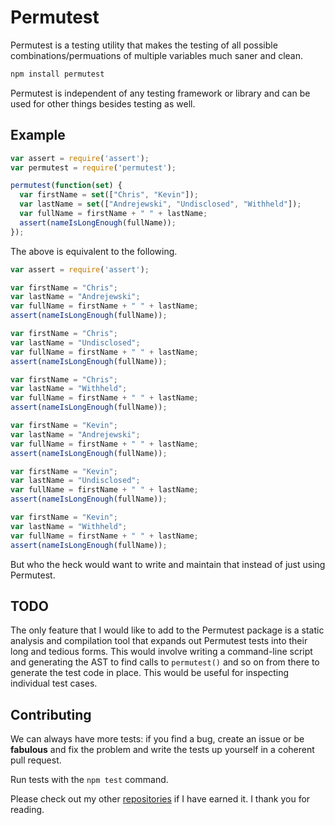 
# Permutest

Permutest is a testing utility that makes the testing of all possible combinations/permuations of multiple variables much saner and clean.

```bash
npm install permutest
```

Permutest is independent of any testing framework or library and can be used for other things besides testing as well.

## Example

```js
var assert = require('assert');
var permutest = require('permutest');

permutest(function(set) {
  var firstName = set(["Chris", "Kevin"]);
  var lastName = set(["Andrejewski", "Undisclosed", "Withheld"]);
  var fullName = firstName + " " + lastName;
  assert(nameIsLongEnough(fullName));
});
```

The above is equivalent to the following.

```js
var assert = require('assert');

var firstName = "Chris";
var lastName = "Andrejewski";
var fullName = firstName + " " + lastName;
assert(nameIsLongEnough(fullName));

var firstName = "Chris";
var lastName = "Undisclosed";
var fullName = firstName + " " + lastName;
assert(nameIsLongEnough(fullName));

var firstName = "Chris";
var lastName = "Withheld";
var fullName = firstName + " " + lastName;
assert(nameIsLongEnough(fullName));

var firstName = "Kevin";
var lastName = "Andrejewski";
var fullName = firstName + " " + lastName;
assert(nameIsLongEnough(fullName));

var firstName = "Kevin";
var lastName = "Undisclosed";
var fullName = firstName + " " + lastName;
assert(nameIsLongEnough(fullName));

var firstName = "Kevin";
var lastName = "Withheld";
var fullName = firstName + " " + lastName;
assert(nameIsLongEnough(fullName));
```

But who the heck would want to write and maintain that instead of just using Permutest.

## TODO

The only feature that I would like to add to the Permutest package is a static analysis and compilation tool that expands out Permutest tests into their long and tedious forms. This would involve writing a command-line script and generating the AST to find calls to `permutest()` and so on from there to generate the test code in place. This would be useful for inspecting individual test cases.

## Contributing

We can always have more tests: if you find a bug, create an issue or be **fabulous** and fix the problem and write the tests up yourself in a coherent pull request.

Run tests with the `npm test` command.

Please check out my other [repositories](https://github.com/andrejewski) if I have earned it. I thank you for reading.

